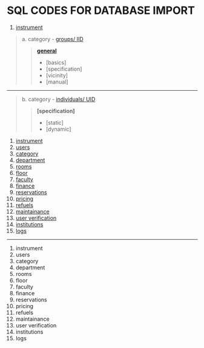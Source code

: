# SQL CODES FOR DATABASE IMPORT
1. [instrument](#instrument)
  > a. category - [groups/ IID](#) <br>
   >> **[general](#)**
   >> + [basics] <br>
   >> + [specification] <br>
   >> + [vicinity] <br>
   >> + [manual] <br>
   ---

  > b. category - [individuals/ UID](#) <br>
   >> **[specification]**
   >> + [static] <br>
   >> + [dynamic] <br>

1. [instrument](#instrument)
2. [users](#users)
3. [category](#category)
4. [department](#department)
5. [rooms](#rooms)
6. [floor](#floor)
7. [faculty](#faculty)
8. [finance](#finance)
9. [reservations](#reservations)
10. [pricing](#1pricing)
11. [refuels](#1refuels)
12. [maintainance](#1maintainance)
13. [user verification](#1userverification)
14. [institutions](#1institutions)
15. [logs](#1logs)

---

1.  instrument
2.  users
3.  category
4.  department
5.  rooms
6.  floor
7.  faculty
8.  finance
9.  reservations
10. pricing
11. refuels
12. maintainance
13. user verification
14. institutions
15. logs